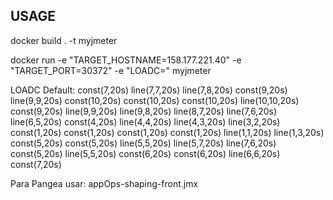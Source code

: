 ## USAGE

docker build . -t myjmeter

docker run -e "TARGET_HOSTNAME=158.177.221.40" -e "TARGET_PORT=30372" -e "LOADC=" myjmeter

LOADC Default:
const(7,20s) line(7,7,20s) line(7,8,20s) const(9,20s) line(9,9,20s) const(10,20s) const(10,20s) const(10,20s) line(10,10,20s) const(9,20s) line(9,9,20s) line(9,8,20s) line(8,7,20s) line(7,6,20s) line(6,5,20s) const(4,20s) line(4,4,20s) line(4,3,20s) line(3,2,20s) const(1,20s) const(1,20s) const(1,20s) const(1,20s) line(1,1,20s) line(1,3,20s) const(5,20s) const(5,20s) line(5,5,20s) line(5,7,20s) line(7,6,20s) const(5,20s) line(5,5,20s) const(6,20s) const(6,20s) line(6,6,20s) const(7,20s)

Para Pangea usar: appOps-shaping-front.jmx
